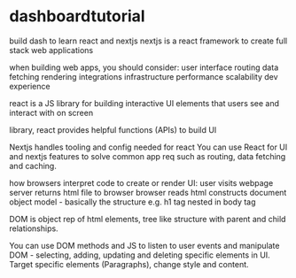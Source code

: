 # dashboardtutorial
build dash to learn react and nextjs
nextjs is a react framework
to create full stack web applications

when building web apps, you should consider:
user interface
routing
data fetching
rendering
integrations
infrastructure
performance
scalability
dev experience

react is a JS library for building interactive UI
elements that users see and interact with on screen

library, react provides helpful functions (APIs) to build UI

Nextjs handles tooling and config needed for react
You can use React for UI
and nextjs features to solve common app req such as routing, data fetching and caching.

how browsers interpret code to create or render UI:
user visits webpage
server returns html file to browser
browser reads html
constructs document object model - basically the structure e.g. h1 tag nested in body tag

DOM is object rep of html elements, tree like structure with parent and child relationships.

You can use DOM methods and JS to listen to user events and manipulate DOM - selecting, adding, updating and deleting specific elements in UI. Target specific elements (Paragraphs), change style and content.






